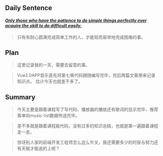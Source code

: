 ## **Daily Sentence**
#### <u>*Only those who have the patience to do simple things perfectly ever acquire the skill to do difficult easily.*</u>
> 只有有耐心圆满完成简单工作的人，才能轻而易举地完成困难的事。

## **Plan**
>这里记录我的一天，需要去留意的事。

> Vue2.0APP音乐首先将第七章代码跟随编写完毕，完后两篇文章用来记录知识点。
> 估计今天也就差不多了。

## **Summary**
> 今天主要是跟着课程写了写代码，播放器的播放还有歌词的显示完毕，推荐客单向music-list数据传送完毕。

> 差不多就是跟着课程敲代码，没有过多的知识总结，也就是第一遍跟着课程走一走。

> 惊讶别人家的前端开发工程师怎么这么牛叉，我还需要多少的时辰与努力还有天赋才能追的上呢？


